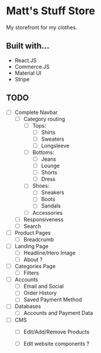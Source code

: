 # Matt's Stuff Store

My storefront for my clothes.

## Built with...

- React.JS
- Commerce.JS
- Material UI
- Stripe

## TODO
- [ ] Complete Navbar
  - [ ] Category routing
    -  [ ] Tops:
      - [ ]  Shirts
      - [ ]  Sweaters
      - [ ] Longsleeve
    - [ ] Bottoms:
      - [ ] Jeans
      - [ ] Lounge
      - [ ] Shorts
      - [ ] Dress
    - [ ] Shoes:
      - [ ] Sneakers
      - [ ] Boots
      - [ ] Sandals
    - [ ] Accessories
  - [ ] Responsiveness
  - [ ] Search
- [ ] Product Pages
  - [ ] Breadcrumb
- [ ] Landing Page
  - [ ] Headline/Hero Image
  - [ ] About ?
- [ ] Categories Page
  - [ ] Filters
- [ ] Accounts
    - [ ] Email and Social
    - [ ] Order History
    - [ ] Saved Payment Method
- [ ] Databases
    - [ ] Accounts and Payment Data
- [ ] CMS
  - [ ] Edit/Add/Remove Products
  - [ ] Edit website components ?  

